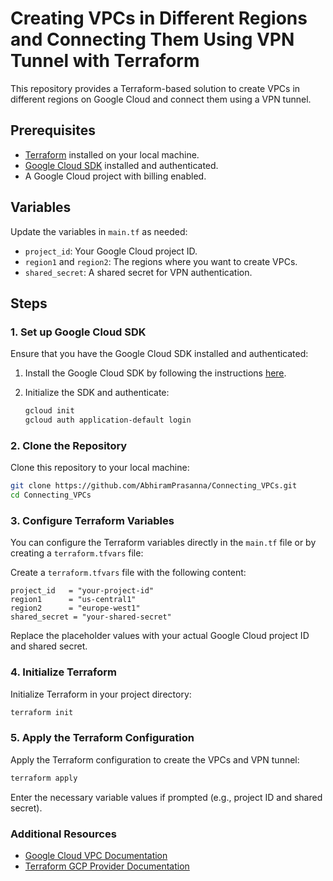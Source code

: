 
# Creating VPCs in Different Regions and Connecting Them Using VPN Tunnel with Terraform

This repository provides a Terraform-based solution to create VPCs in different regions on Google Cloud and connect them using a VPN tunnel.

## Prerequisites

- [Terraform](https://www.terraform.io/downloads.html) installed on your local machine.
- [Google Cloud SDK](https://cloud.google.com/sdk/docs/install) installed and authenticated.
- A Google Cloud project with billing enabled.

## Variables

Update the variables in `main.tf` as needed:
- `project_id`: Your Google Cloud project ID.
- `region1` and `region2`: The regions where you want to create VPCs.
- `shared_secret`: A shared secret for VPN authentication.

## Steps

### 1. Set up Google Cloud SDK

Ensure that you have the Google Cloud SDK installed and authenticated:

1. Install the Google Cloud SDK by following the instructions [here](https://cloud.google.com/sdk/docs/install).
2. Initialize the SDK and authenticate:

   ```sh
   gcloud init
   gcloud auth application-default login
   ```

### 2. Clone the Repository

Clone this repository to your local machine:

```sh
git clone https://github.com/AbhiramPrasanna/Connecting_VPCs.git
cd Connecting_VPCs
```

### 3. Configure Terraform Variables

You can configure the Terraform variables directly in the `main.tf` file or by creating a `terraform.tfvars` file:

Create a `terraform.tfvars` file with the following content:

```hcl
project_id   = "your-project-id"
region1      = "us-central1"
region2      = "europe-west1"
shared_secret = "your-shared-secret"
```

Replace the placeholder values with your actual Google Cloud project ID and shared secret.

### 4. Initialize Terraform

Initialize Terraform in your project directory:

```sh
terraform init
```

### 5. Apply the Terraform Configuration

Apply the Terraform configuration to create the VPCs and VPN tunnel:

```sh
terraform apply
```

Enter the necessary variable values if prompted (e.g., project ID and shared secret).

### Additional Resources

- [Google Cloud VPC Documentation](https://cloud.google.com/vpc/docs)
- [Terraform GCP Provider Documentation](https://registry.terraform.io/providers/hashicorp/google/latest/docs)

